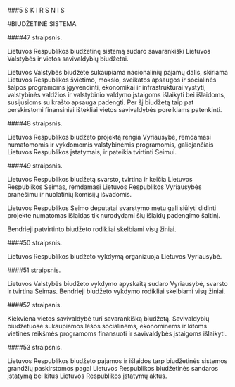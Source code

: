 ###5 S K I R S N I S

#BIUDŽETINĖ SISTEMA

####47 straipsnis.

Lietuvos Respublikos biudžetinę sistemą sudaro savarankiški Lietuvos Valstybės ir vietos savivaldybių biudžetai.

Lietuvos Valstybės biudžete sukaupiama nacionalinių pajamų dalis, skiriama Lietuvos Respublikos švietimo, mokslo, sveikatos apsaugos ir socialinės šalpos programoms įgyvendinti, ekonomikai ir infrastruktūrai vystyti, valstybinės valdžios ir valstybinio valdymo įstaigoms išlaikyti bei išlaidoms, susijusioms su krašto apsauga padengti. Per šį biudžetą taip pat perskirstomi finansiniai ištekliai vietos savivaldybės poreikiams patenkinti.

####48 straipsnis.

Lietuvos Respublikos biudžeto projektą rengia Vyriausybė, remdamasi numatomomis ir vykdomomis valstybinėmis programomis, galiojančiais Lietuvos Respublikos įstatymais, ir pateikia tvirtinti Seimui.

####49 straipsnis.

Lietuvos Respublikos biudžetą svarsto, tvirtina ir keičia Lietuvos Respublikos Seimas, remdamasi Lietuvos Respublikos Vyriausybės pranešimu ir nuolatinių komisijų išvadomis.

Lietuvos Respublikos Seimo deputatai svarstymo metu gali siūlyti didinti projekte numatomas išlaidas tik nurodydami šių išlaidų padengimo šaltinį.

Bendrieji patvirtinto biudžeto rodikliai skelbiami visų žiniai.

####50 straipsnis.

Lietuvos Respublikos biudžeto vykdymą organizuoja Lietuvos Vyriausybė.

####51 straipsnis.

Lietuvos Valstybės biudžeto vykdymo apyskaitą sudaro Vyriausybė, svarsto ir tvirtina Seimas. Bendrieji biudžeto vykdymo rodikliai skelbiami visų žiniai.

####52 straipsnis.

Kiekviena vietos savivaldybė turi savarankišką biudžetą. Savivaldybių biudžetuose sukaupiamos lėšos socialinėms, ekonominėms ir kitoms vietinės reikšmės programoms finansuoti ir savivaldybės įstaigoms išlaikyti.

####53 straipsnis.

Lietuvos Respublikos biudžeto pajamos ir išlaidos tarp biudžetinės sistemos grandžių paskirstomos pagal Lietuvos Respublikos biudžetinės sandaros įstatymą bei kitus Lietuvos Respublikos įstatymų aktus.
